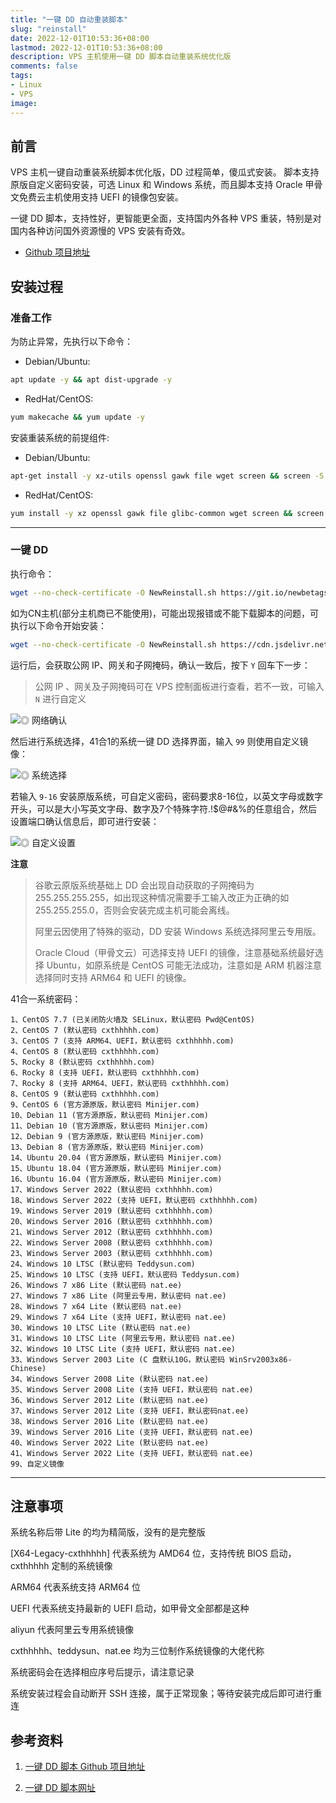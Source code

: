 ```yaml
---
title: "一键 DD 自动重装脚本"
slug: "reinstall"
date: 2022-12-01T10:53:36+08:00
lastmod: 2022-12-01T10:53:36+08:00
description: VPS 主机使用一键 DD 脚本自动重装系统优化版
comments: false
tags:
- Linux
- VPS
image: 
---
```


## 前言

VPS 主机一键自动重装系统脚本优化版，DD 过程简单，傻瓜式安装。 脚本支持原版自定义密码安装，可选 Linux 和 Windows 系统，而且脚本支持 Oracle 甲骨文免费云主机使用支持 UEFI 的镜像包安装。

一键 DD 脚本，支持性好，更智能更全面，支持国内外各种 VPS 重装，特别是对国内各种访问国外资源慢的 VPS 安装有奇效。

- [Github 项目地址](https://github.com/fcurrk/reinstall)

## 安装过程

### 准备工作

为防止异常，先执行以下命令：

- Debian/Ubuntu:

```bash
apt update -y && apt dist-upgrade -y
```

- RedHat/CentOS:

```bash
yum makecache && yum update -y
```

安装重装系统的前提组件:

- Debian/Ubuntu:

```bash
apt-get install -y xz-utils openssl gawk file wget screen && screen -S os
```

- RedHat/CentOS:

```bash
yum install -y xz openssl gawk file glibc-common wget screen && screen -S os
```

---

### 一键 DD

执行命令：

```bash
wget --no-check-certificate -O NewReinstall.sh https://git.io/newbetags && chmod a+x NewReinstall.sh && bash NewReinstall.sh
```

如为CN主机(部分主机商已不能使用)，可能出现报错或不能下载脚本的问题，可执行以下命令开始安装：

```bash
wget --no-check-certificate -O NewReinstall.sh https://cdn.jsdelivr.net/gh/fcurrk/reinstall@master/NewReinstall.sh && chmod a+x NewReinstall.sh && bash NewReinstall.sh
```

运行后，会获取公网 IP、网关和子网掩码，确认一致后，按下 `Y` 回车下一步：
> 公网 IP 、网关及子网掩码可在 VPS 控制面板进行查看，若不一致，可输入 `N` 进行自定义

![◎ 网络确认](1.png)

然后进行系统选择，41合1的系统一键 DD 选择界面，输入 `99` 则使用自定义镜像：

![◎ 系统选择](2.png)

若输入 `9-16` 安装原版系统，可自定义密码，密码要求8-16位，以英文字母或数字开头，可以是大小写英文字母、数字及7个特殊字符.!$@#&%的任意组合，然后设置端口确认信息后，即可进行安装：

![◎ 自定义设置](3.png)

**注意**

  > 谷歌云原版系统基础上 DD 会出现自动获取的子网掩码为255.255.255.255，如出现这种情况需要手工输入改正为正确的如255.255.255.0，否则会安装完成主机可能会离线。
  > 
  > 阿里云因使用了特殊的驱动，DD 安装 Windows 系统选择阿里云专用版。
  > 
  > Oracle Cloud（甲骨文云）可选择支持 UEFI 的镜像，注意基础系统最好选择 Ubuntu，如原系统是 CentOS 可能无法成功，注意如是 ARM 机器注意选择同时支持 ARM64 和 UEFI 的镜像。


41合一系统密码：

```
1、CentOS 7.7 (已关闭防火墙及 SELinux，默认密码 Pwd@CentOS)
2、CentOS 7 (默认密码 cxthhhhh.com)
3、CentOS 7 (支持 ARM64、UEFI，默认密码 cxthhhhh.com)
4、CentOS 8 (默认密码 cxthhhhh.com)
5、Rocky 8 (默认密码 cxthhhhh.com)
6、Rocky 8 (支持 UEFI，默认密码 cxthhhhh.com)
7、Rocky 8 (支持 ARM64、UEFI，默认密码 cxthhhhh.com)
8、CentOS 9 (默认密码 cxthhhhh.com)
9、CentOS 6 (官方源原版，默认密码 Minijer.com)
10、Debian 11 (官方源原版，默认密码 Minijer.com)
11、Debian 10 (官方源原版，默认密码 Minijer.com)
12、Debian 9 (官方源原版，默认密码 Minijer.com)
13、Debian 8 (官方源原版，默认密码 Minijer.com)
14、Ubuntu 20.04 (官方源原版，默认密码 Minijer.com)
15、Ubuntu 18.04 (官方源原版，默认密码 Minijer.com)
16、Ubuntu 16.04 (官方源原版，默认密码 Minijer.com)
17、Windows Server 2022 (默认密码 cxthhhhh.com)
18、Windows Server 2022 (支持 UEFI，默认密码 cxthhhhh.com)
19、Windows Server 2019 (默认密码 cxthhhhh.com)
20、Windows Server 2016 (默认密码 cxthhhhh.com)
21、Windows Server 2012 (默认密码 cxthhhhh.com)
22、Windows Server 2008 (默认密码 cxthhhhh.com)
23、Windows Server 2003 (默认密码 cxthhhhh.com)
24、Windows 10 LTSC (默认密码 Teddysun.com)
25、Windows 10 LTSC (支持 UEFI，默认密码 Teddysun.com)
26、Windows 7 x86 Lite (默认密码 nat.ee)
27、Windows 7 x86 Lite (阿里云专用，默认密码 nat.ee)
28、Windows 7 x64 Lite (默认密码 nat.ee)
29、Windows 7 x64 Lite (支持 UEFI，默认密码 nat.ee)
30、Windows 10 LTSC Lite (默认密码 nat.ee)
31、Windows 10 LTSC Lite (阿里云专用，默认密码 nat.ee)
32、Windows 10 LTSC Lite (支持 UEFI，默认密码 nat.ee)
33、Windows Server 2003 Lite (C 盘默认10G，默认密码 WinSrv2003x86-Chinese)
34、Windows Server 2008 Lite (默认密码 nat.ee)
35、Windows Server 2008 Lite (支持 UEFI，默认密码 nat.ee)
36、Windows Server 2012 Lite (默认密码 nat.ee)
37、Windows Server 2012 Lite (支持 UEFI，默认密码nat.ee)
38、Windows Server 2016 Lite (默认密码 nat.ee)
39、Windows Server 2016 Lite (支持 UEFI，默认密码 nat.ee)
40、Windows Server 2022 Lite (默认密码 nat.ee)
41、Windows Server 2022 Lite (支持 UEFI，默认密码 nat.ee)
99、自定义镜像
```

---

## 注意事项

系统名称后带 Lite 的均为精简版，没有的是完整版

[X64-Legacy-cxthhhhh] 代表系统为 AMD64 位，支持传统 BIOS 启动，cxthhhhh 定制的系统镜像

ARM64 代表系统支持 ARM64 位

UEFI 代表系统支持最新的 UEFI 启动，如甲骨文全部都是这种

aliyun 代表阿里云专用系统镜像

cxthhhhh、teddysun、nat.ee 均为三位制作系统镜像的大佬代称

系统密码会在选择相应序号后提示，请注意记录

系统安装过程会自动断开 SSH 连接，属于正常现象；等待安装完成后即可进行重连

## 参考资料

1. [一键 DD 脚本 Github 项目地址](https://github.com/fcurrk/reinstall)

2. [一键 DD 脚本网址](https://git.beta.gs/)